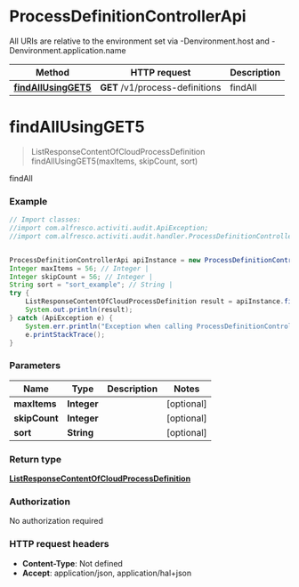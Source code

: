 # ProcessDefinitionControllerApi

All URIs are relative to the environment set via -Denvironment.host and -Denvironment.application.name

Method | HTTP request | Description
------------- | ------------- | -------------
[**findAllUsingGET5**](ProcessDefinitionControllerApi.md#findAllUsingGET5) | **GET** /v1/process-definitions | findAll

<a name="findAllUsingGET5"></a>
# **findAllUsingGET5**
> ListResponseContentOfCloudProcessDefinition findAllUsingGET5(maxItems, skipCount, sort)

findAll

### Example
```java
// Import classes:
//import com.alfresco.activiti.audit.ApiException;
//import com.alfresco.activiti.audit.handler.ProcessDefinitionControllerApi;


ProcessDefinitionControllerApi apiInstance = new ProcessDefinitionControllerApi();
Integer maxItems = 56; // Integer | 
Integer skipCount = 56; // Integer | 
String sort = "sort_example"; // String | 
try {
    ListResponseContentOfCloudProcessDefinition result = apiInstance.findAllUsingGET5(maxItems, skipCount, sort);
    System.out.println(result);
} catch (ApiException e) {
    System.err.println("Exception when calling ProcessDefinitionControllerApi#findAllUsingGET5");
    e.printStackTrace();
}
```

### Parameters

Name | Type | Description  | Notes
------------- | ------------- | ------------- | -------------
 **maxItems** | **Integer**|  | [optional]
 **skipCount** | **Integer**|  | [optional]
 **sort** | **String**|  | [optional]

### Return type

[**ListResponseContentOfCloudProcessDefinition**](ListResponseContentOfCloudProcessDefinition.md)

### Authorization

No authorization required

### HTTP request headers

 - **Content-Type**: Not defined
 - **Accept**: application/json, application/hal+json

